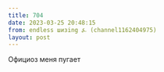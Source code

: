 ```yaml
---
title: 704
date: 2023-03-25 20:48:15
from: endless шизing ⍼ (channel1162404975)
layout: post
---
```


Официоз меня пугает

